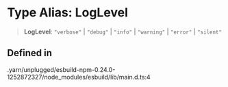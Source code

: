 # Type Alias: LogLevel

> **LogLevel**: `"verbose"` \| `"debug"` \| `"info"` \| `"warning"` \| `"error"` \| `"silent"`

## Defined in

.yarn/unplugged/esbuild-npm-0.24.0-1252872327/node\_modules/esbuild/lib/main.d.ts:4
